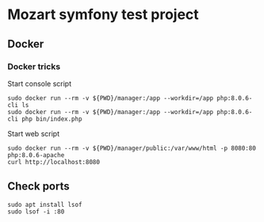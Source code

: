 # Mozart symfony test project

## Docker

### Docker tricks

Start console script
```
sudo docker run --rm -v ${PWD}/manager:/app --workdir=/app php:8.0.6-cli ls
sudo docker run --rm -v ${PWD}/manager:/app --workdir=/app php:8.0.6-cli php bin/index.php
```

Start web script
```
sudo docker run --rm -v ${PWD}/manager/public:/var/www/html -p 8080:80 php:8.0.6-apache
curl http://localhost:8080
```

## Check ports
```
sudo apt install lsof
sudo lsof -i :80
```